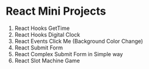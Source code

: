 # React Mini Projects

1. React Hooks GetTime
2. React Hooks Digital Clock
3. React Events Click Me (Background Color Change)
4. React Submit Form
5. React Complex Submit Form in Simple way
6. React Slot Machine Game
